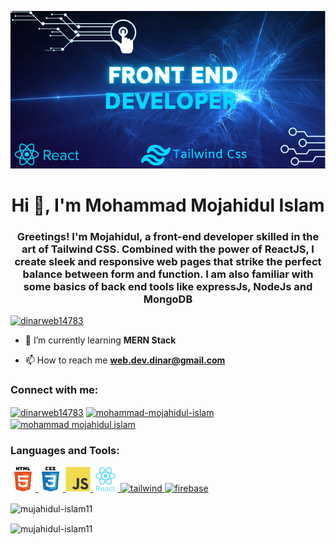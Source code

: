 [![Mohammad Mojahidul Islam ](https://raw.githubusercontent.com/Mujahidul-Islam11/Mujahidul-Islam11/491dc937b345c4a4ddb8df1a5339899727cf0418/images/banner.png)](
    https://www.linkedin.com/in/mohammad-mojahidul-islam-71675629b/
)
<h1 align="center">Hi 👋, I'm Mohammad Mojahidul Islam</h1>
<h3 align="center">Greetings! I'm Mojahidul, a front-end developer skilled in the art of Tailwind CSS. Combined with the power of ReactJS, I create sleek and responsive web pages that strike the perfect balance between form and function. I am also familiar with some basics of back end tools like expressJs, NodeJs and MongoDB</h3>


<p align="left"> <a href="https://twitter.com/dinarweb14783" target="blank"><img src="https://img.shields.io/twitter/follow/dinarweb14783?logo=twitter&style=for-the-badge" alt="dinarweb14783" /></a> </p>

- 🌱 I’m currently learning **MERN Stack**

- 📫 How to reach me **web.dev.dinar@gmail.com**

<h3 align="left">Connect with me:</h3>
<p align="left">
<a href="https://twitter.com/dinarweb14783" target="blank"><img align="center" src="https://raw.githubusercontent.com/rahuldkjain/github-profile-readme-generator/master/src/images/icons/Social/twitter.svg" alt="dinarweb14783" height="30" width="40" /></a>
<a href="https://www.linkedin.com/in/mohammad-mojahidul-islam-71675629b/" target="blank"><img align="center" src="https://raw.githubusercontent.com/rahuldkjain/github-profile-readme-generator/master/src/images/icons/Social/linked-in-alt.svg" alt="mohammad-mojahidul-islam" height="30" width="40" /></a>
<a href="https://www.facebook.com/profile.php?id=61552796227649" target="blank"><img align="center" src="https://raw.githubusercontent.com/rahuldkjain/github-profile-readme-generator/master/src/images/icons/Social/facebook.svg" alt="mohammad mojahidul islam" height="30" width="40" /></a>
</p>

<h3 align="left">Languages and Tools:</h3>
<p align="left"> 
  <a href="https://www.w3.org/html/" target="_blank" rel="noreferrer"> <img src="https://raw.githubusercontent.com/devicons/devicon/master/icons/html5/html5-original-wordmark.svg" alt="html5" width="40" height="40"/> </a> <a href="https://www.w3schools.com/css/" target="_blank" rel="noreferrer"> <img src="https://raw.githubusercontent.com/devicons/devicon/master/icons/css3/css3-original-wordmark.svg" alt="css3" width="40" height="40"/> </a> <a href="https://developer.mozilla.org/en-US/docs/Web/JavaScript" target="_blank" rel="noreferrer"> <img src="https://raw.githubusercontent.com/devicons/devicon/master/icons/javascript/javascript-original.svg" alt="javascript" width="40" height="40"/> </a> <a href="https://reactjs.org/" target="_blank" rel="noreferrer"> <img src="https://raw.githubusercontent.com/devicons/devicon/master/icons/react/react-original-wordmark.svg" alt="react" width="40" height="40"/> </a> <a href="https://tailwindcss.com/" target="_blank" rel="noreferrer"> <img src="https://www.vectorlogo.zone/logos/tailwindcss/tailwindcss-icon.svg" alt="tailwind" width="40" height="40"/> </a><a href="https://firebase.google.com/" target="_blank" rel="noreferrer"> <img src="https://www.vectorlogo.zone/logos/firebase/firebase-icon.svg" alt="firebase" width="40" height="40"/> </a> </p>

<p><img align="center" src="https://github-readme-stats.vercel.app/api/top-langs?username=mujahidul-islam11&show_icons=true&locale=en&layout=compact" alt="mujahidul-islam11" /></p>

<p><img align="center" src="https://github-readme-streak-stats.herokuapp.com/?user=mujahidul-islam11&" alt="mujahidul-islam11" /></p>

